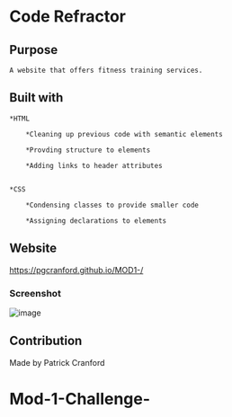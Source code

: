 # Code Refractor 

## Purpose  

    A website that offers fitness training services.

        

        

## Built with

    *HTML

        *Cleaning up previous code with semantic elements

        *Provding structure to elements 

        *Adding links to header attributes 
        

    *CSS

        *Condensing classes to provide smaller code

        *Assigning declarations to elements 


## Website 

https://pgcranford.github.io/MOD1-/

### Screenshot

![image](https://user-images.githubusercontent.com/104169772/167008011-51854d6a-1c1a-44b3-bb73-a4df12494270.png)





## Contribution

Made by Patrick Cranford 








        



# Mod-1-Challenge-
